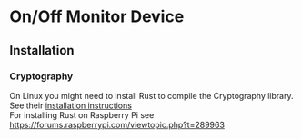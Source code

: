 # On/Off Monitor Device
## Installation
### Cryptography
On Linux you might need to install Rust to compile the Cryptography library. See their [installation instructions](https://cryptography.io/en/latest/installation/)  
For installing Rust on Raspberry Pi see https://forums.raspberrypi.com/viewtopic.php?t=289963
